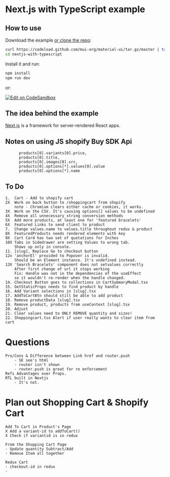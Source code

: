 # Next.js with TypeScript example

## How to use

Download the example [or clone the repo](https://github.com/mui-org/material-ui):

```sh
curl https://codeload.github.com/mui-org/material-ui/tar.gz/master | tar -xz --strip=2  material-ui-master/examples/nextjs-with-typescript
cd nextjs-with-typescript
```

Install it and run:

```sh
npm install
npm run dev
```

or:

[![Edit on CodeSandbox](https://codesandbox.io/static/img/play-codesandbox.svg)](https://codesandbox.io/s/github/mui-org/material-ui/tree/master/examples/nextjs-with-typescript)

## The idea behind the example

[Next.js](https://github.com/zeit/next.js) is a framework for server-rendered React apps.


## Notes on using JS shopify Buy SDK Api  
          products[0].variants[0].price,
          products[0].title,
          products[0].images[0].src,
          products[0].options[*].values[0].value
          products[0].options[*].name

## To Do

    1.  Cart - Add to shopify cart
    2X  Work on back button to /shoppingcart from shopify
        note - Chromium clears either cache or cookies, it works.
    3X  Work on the CSV. It's causing options[] values to be undefined
    4X  Remove all unnecessary string conversion methods
    5X  Add more products, at least one for 'featured bracelets'
    6X  Featured Links to send client to product
    7.  Change values.name to values.title throughout redux & product
    8X  FeaturedProducts needs rendered elements with key
    9X  Cart Card has two set of quotations for Inches
    10X Tabs in Sidedrawer are setting Values to wrong tab.
        Shows up only in console.
    11. [slug], Replace Go to checkout button
    12x 'anchorEl' provided to Popover is invalid.
        Should be an Element instance. It's undefined instead.
    13X 'Search Bracelets' component does not setvalues correctly
        After first change of url it stops working
        Fix: Handle was not in the dependencies of the useEffect
        so it wouldn't re-render when the handle changed.
    14. Checkout Button goes to collections in CartSummaryModal.tsx
    15. GetStaticProps needs to find product by handle 
    16. Add Variant selections in [slug].tsx
    17. AddToCartBtn should still be able to add product
    18. Remove productData [slug].tsx
    19. Remove product, products from useContext [slug].tsx
    20. Adjust
    21. Clear values need to ONLY REMOVE quantity and sizes!
    22. Shoppingcart.tsx Alert if user really wants to clear item from cart
# Questions
    Pro/Cons & Difference between Link href and router.push
        - SE see's html
        - router isn't shown
        - router.push is great for re enforcement
    Refs Advantages over Props.
    RTL built in Nextjs 
        - It's not.

# Plan out Shopping Cart & Shopify Cart
    Add To Cart in Product's Page
    X Add a variant-id to addToCart()
    X Check if variantid is in redux 

    From the Shopping Cart Page
    - Update quantity Subtract/Add
    - Remove Item all together

    Redux Cart
    - checkout-id in redux
    - 